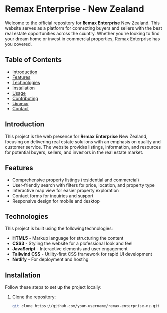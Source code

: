 # Remax Enterprise - New Zealand

Welcome to the official repository for **Remax Enterprise** New Zealand. This website serves as a platform for connecting buyers and sellers with the best real estate opportunities across the country. Whether you're looking to find your dream home or invest in commercial properties, Remax Enterprise has you covered.

## Table of Contents

- [Introduction](#introduction)
- [Features](#features)
- [Technologies](#technologies)
- [Installation](#installation)
- [Usage](#usage)
- [Contributing](#contributing)
- [License](#license)
- [Contact](#contact)

## Introduction

This project is the web presence for **Remax Enterprise** New Zealand, focusing on delivering real estate solutions with an emphasis on quality and customer service. The website provides listings, information, and resources for potential buyers, sellers, and investors in the real estate market.

## Features

- Comprehensive property listings (residential and commercial)
- User-friendly search with filters for price, location, and property type
- Interactive map view for easier property exploration
- Contact forms for inquiries and support
- Responsive design for mobile and desktop

## Technologies

This project is built using the following technologies:

- **HTML5** - Markup language for structuring the content
- **CSS3** - Styling the website for a professional look and feel
- **JavaScript** - Interactive elements and user engagement
- **Tailwind CSS** - Utility-first CSS framework for rapid UI development
- **Netlify** - For deployment and hosting

## Installation

Follow these steps to set up the project locally:

1. Clone the repository:
   ```bash
   git clone https://github.com/your-username/remax-enterprise-nz.git
